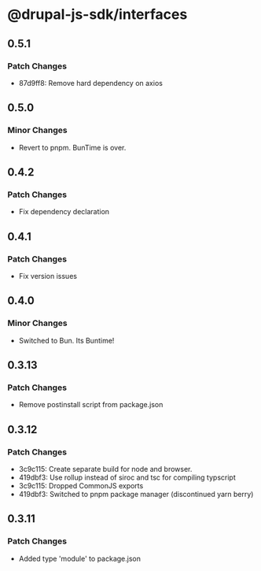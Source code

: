 # @drupal-js-sdk/interfaces

## 0.5.1

### Patch Changes

- 87d9ff8: Remove hard dependency on axios

## 0.5.0

### Minor Changes

- Revert to pnpm. BunTime is over.

## 0.4.2

### Patch Changes

- Fix dependency declaration

## 0.4.1

### Patch Changes

- Fix version issues

## 0.4.0

### Minor Changes

- Switched to Bun. Its Buntime!

## 0.3.13

### Patch Changes

- Remove postinstall script from package.json

## 0.3.12

### Patch Changes

- 3c9c115: Create separate build for node and browser.
- 419dbf3: Use rollup instead of siroc and tsc for compiling typscript
- 3c9c115: Dropped CommonJS exports
- 419dbf3: Switched to pnpm package manager (discontinued yarn berry)

## 0.3.11

### Patch Changes

- Added type 'module' to package.json
